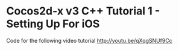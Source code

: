 Cocos2d-x v3 C++ Tutorial 1 - Setting Up For iOS
================================================

Code for the following video tutorial http://youtu.be/qXqgSNUf9Cc
